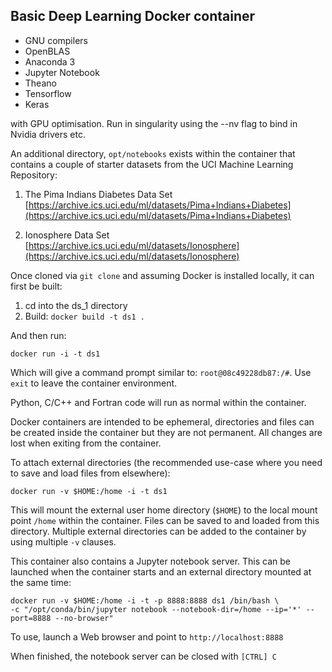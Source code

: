 ## Basic Deep Learning Docker container

* GNU compilers
* OpenBLAS
* Anaconda 3
* Jupyter Notebook
* Theano
* Tensorflow
* Keras

with GPU optimisation. Run in singularity using the --nv flag to bind in Nvidia drivers etc.

An additional directory, `opt/notebooks` exists within the container that contains a couple of starter datasets
from the UCI Machine Learning Repository:

1. The Pima Indians Diabetes Data Set
[https://archive.ics.uci.edu/ml/datasets/Pima+Indians+Diabetes](https://archive.ics.uci.edu/ml/datasets/Pima+Indians+Diabetes)

2. Ionosphere Data Set
[https://archive.ics.uci.edu/ml/datasets/Ionosphere](https://archive.ics.uci.edu/ml/datasets/Ionosphere)


Once cloned via `git clone` and assuming Docker is installed locally, it can first be built:

1. cd into the ds_1 directory
2. Build: `docker build -t ds1 .`

And then run:

`docker run -i -t ds1`

Which will give a command prompt similar to: `root@08c49228db87:/#`. Use `exit` to leave the container environment.

Python, C/C++ and Fortran code will run as normal within the container.

Docker containers are intended to be ephemeral, directories and files can be created inside the container but they are not permanent. 
All changes are lost when exiting from the container.

To attach external directories (the recommended use-case where you need to save and load files from elsewhere):

`docker run -v $HOME:/home -i -t ds1`

This will mount the external user home directory (`$HOME`) to the local mount point `/home` within the container. 
Files can be saved to and loaded from this directory. Multiple external directories can be added to the container by using multiple `-v` clauses.

This container also contains a Jupyter notebook server. This can be launched when the container starts and an external directory mounted at the same time:

~~~
docker run -v $HOME:/home -i -t -p 8888:8888 ds1 /bin/bash \ 
-c "/opt/conda/bin/jupyter notebook --notebook-dir=/home --ip='*' --port=8888 --no-browser"
~~~

To use, launch a Web browser and point to `http://localhost:8888`

When finished, the notebook server can be closed with `[CTRL] C`


